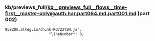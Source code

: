 ### kb/previews_full/kb__previews_full__flows__time-first__master-only@auth.har.part064.md.part001.md (part 002)

```md
958200.alteg.io/chunk-KO722YSM.js",
                    "lineNumber": 0,
                 
```

```
